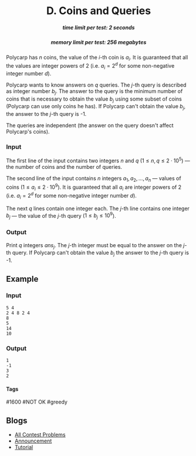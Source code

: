 <h1 style='text-align: center;'> D. Coins and Queries</h1>

<h5 style='text-align: center;'>time limit per test: 2 seconds</h5>
<h5 style='text-align: center;'>memory limit per test: 256 megabytes</h5>

Polycarp has $n$ coins, the value of the $i$-th coin is $a_i$. It is guaranteed that all the values are integer powers of $2$ (i.e. $a_i = 2^d$ for some non-negative integer number $d$).

Polycarp wants to know answers on $q$ queries. The $j$-th query is described as integer number $b_j$. The answer to the query is the minimum number of coins that is necessary to obtain the value $b_j$ using some subset of coins (Polycarp can use only coins he has). If Polycarp can't obtain the value $b_j$, the answer to the $j$-th query is -1.

The queries are independent (the answer on the query doesn't affect Polycarp's coins).

### Input

The first line of the input contains two integers $n$ and $q$ ($1 \le n, q \le 2 \cdot 10^5$) — the number of coins and the number of queries.

The second line of the input contains $n$ integers $a_1, a_2, \dots, a_n$ — values of coins ($1 \le a_i \le 2 \cdot 10^9$). It is guaranteed that all $a_i$ are integer powers of $2$ (i.e. $a_i = 2^d$ for some non-negative integer number $d$).

The next $q$ lines contain one integer each. The $j$-th line contains one integer $b_j$ — the value of the $j$-th query ($1 \le b_j \le 10^9$).

### Output

Print $q$ integers $ans_j$. The $j$-th integer must be equal to the answer on the $j$-th query. If Polycarp can't obtain the value $b_j$ the answer to the $j$-th query is -1.

## Example

### Input


```text
5 4  
2 4 8 2 4  
8  
5  
14  
10  

```
### Output


```text
1  
-1  
3  
2  

```


#### Tags 

#1600 #NOT OK #greedy 

## Blogs
- [All Contest Problems](../Codeforces_Round_494_(Div._3).md)
- [Announcement](../blogs/Announcement.md)
- [Tutorial](../blogs/Tutorial.md)
